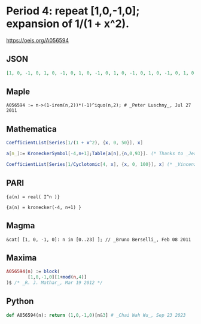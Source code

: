 # Period 4: repeat \[1,0,\-1,0\]; expansion of 1/\(1 \+ x^2\)\.
https://oeis.org/A056594
## JSON
```JSON
[1, 0, -1, 0, 1, 0, -1, 0, 1, 0, -1, 0, 1, 0, -1, 0, 1, 0, -1, 0, 1, 0, -1, 0, 1, 0, -1, 0, 1, 0, -1, 0, 1, 0, -1, 0, 1, 0, -1, 0, 1, 0, -1, 0, 1, 0, -1, 0, 1, 0, -1, 0, 1, 0, -1, 0, 1, 0, -1, 0, 1, 0, -1, 0, 1, 0, -1, 0, 1, 0, -1, 0, 1, 0, -1, 0, 1, 0, -1, 0, 1, 0, -1, 0, 1, 0, -1, 0, 1, 0, -1, 0, 1, 0]
```
## Maple
```Maple
A056594 := n->(1-irem(n,2))*(-1)^iquo(n,2); # _Peter Luschny_, Jul 27 2011
```
## Mathematica
```Mathematica
CoefficientList[Series[1/(1 + x^2), {x, 0, 50}], x]
```
```Mathematica
a[n_]:= KroneckerSymbol[-4,n+1];Table[a[n],{n,0,93}]. (* Thanks to _Jean-François Alcover_. - _Wolfdieter Lang_, May 31 2013 *)
```
```Mathematica
CoefficientList[Series[1/Cyclotomic[4, x], {x, 0, 100}], x] (* _Vincenzo Librandi_, Apr 03 2014 *)
```
## PARI
```PARI
{a(n) = real( I^n )}
```
```PARI
{a(n) = kronecker(-4, n+1) }
```
## Magma
```Magma
&cat[ [1, 0, -1, 0]: n in [0..23] ]; // _Bruno Berselli_, Feb 08 2011
```
## Maxima
```Maxima
A056594(n) := block(
        [1,0,-1,0][1+mod(n,4)]
)$ /* _R. J. Mathar_, Mar 19 2012 */
```
## Python
```Python
def A056594(n): return (1,0,-1,0)[n&3] # _Chai Wah Wu_, Sep 23 2023
```
